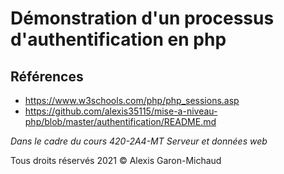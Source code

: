 # Démonstration d'un processus d'authentification en php

## Références

- <https://www.w3schools.com/php/php_sessions.asp>
- <https://github.com/alexis35115/mise-a-niveau-php/blob/master/authentification/README.md>

_Dans le cadre du cours 420-2A4-MT Serveur et données web_

Tous droits réservés 2021 © Alexis Garon-Michaud
